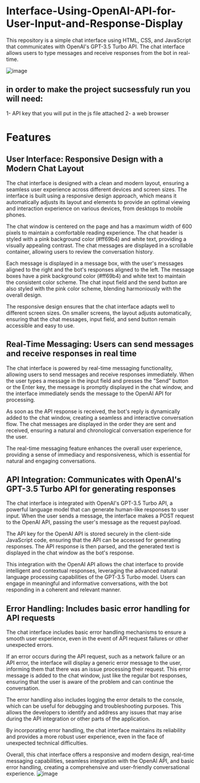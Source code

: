 # Interface-Using-OpenAI-API-for-User-Input-and-Response-Display
This repository is a simple chat interface using HTML, CSS, and JavaScript that communicates with OpenAI's GPT-3.5 Turbo API. The chat interface allows users to type messages and receive responses from the bot in real-time. 

![image](https://github.com/user-attachments/assets/6bece1a0-a6bd-417f-807e-861190234b22)

## in order to make the project sucsessfuly run you will need:
1- API key that you will put in the js file attached 
2- a web browser 

# Features
## User Interface: Responsive Design with a Modern Chat Layout
The chat interface is designed with a clean and modern layout, ensuring a seamless user experience across different devices and screen sizes. The interface is built using a responsive design approach, which means it automatically adjusts its layout and elements to provide an optimal viewing and interaction experience on various devices, from desktops to mobile phones.


The chat window is centered on the page and has a maximum width of 600 pixels to maintain a comfortable reading experience. The chat header is styled with a pink background color (#ff69b4) and white text, providing a visually appealing contrast. The chat messages are displayed in a scrollable container, allowing users to review the conversation history.


Each message is displayed in a message box, with the user's messages aligned to the right and the bot's responses aligned to the left. The message boxes have a pink background color (#ff69b4) and white text to maintain the consistent color scheme. The chat input field and the send button are also styled with the pink color scheme, blending harmoniously with the overall design.


The responsive design ensures that the chat interface adapts well to different screen sizes. On smaller screens, the layout adjusts automatically, ensuring that the chat messages, input field, and send button remain accessible and easy to use.

## Real-Time Messaging: Users can send messages and receive responses in real time

The chat interface is powered by real-time messaging functionality, allowing users to send messages and receive responses immediately. When the user types a message in the input field and presses the "Send" button or the Enter key, the message is promptly displayed in the chat window, and the interface immediately sends the message to the OpenAI API for processing.

As soon as the API response is received, the bot's reply is dynamically added to the chat window, creating a seamless and interactive conversation flow. The chat messages are displayed in the order they are sent and received, ensuring a natural and chronological conversation experience for the user.

The real-time messaging feature enhances the overall user experience, providing a sense of immediacy and responsiveness, which is essential for natural and engaging conversations.

## API Integration: Communicates with OpenAI's GPT-3.5 Turbo API for generating responses
The chat interface is integrated with OpenAI's GPT-3.5 Turbo API, a powerful language model that can generate human-like responses to user input. When the user sends a message, the interface makes a POST request to the OpenAI API, passing the user's message as the request payload.

The API key for the OpenAI API is stored securely in the client-side JavaScript code, ensuring that the API can be accessed for generating responses. The API response is then parsed, and the generated text is displayed in the chat window as the bot's response.

This integration with the OpenAI API allows the chat interface to provide intelligent and contextual responses, leveraging the advanced natural language processing capabilities of the GPT-3.5 Turbo model. Users can engage in meaningful and informative conversations, with the bot responding in a coherent and relevant manner.

## Error Handling: Includes basic error handling for API requests
The chat interface includes basic error handling mechanisms to ensure a smooth user experience, even in the event of API request failures or other unexpected errors.

If an error occurs during the API request, such as a network failure or an API error, the interface will display a generic error message to the user, informing them that there was an issue processing their request. This error message is added to the chat window, just like the regular bot responses, ensuring that the user is aware of the problem and can continue the conversation.

The error handling also includes logging the error details to the console, which can be useful for debugging and troubleshooting purposes. This allows the developers to identify and address any issues that may arise during the API integration or other parts of the application.

By incorporating error handling, the chat interface maintains its reliability and provides a more robust user experience, even in the face of unexpected technical difficulties.

Overall, this chat interface offers a responsive and modern design, real-time messaging capabilities, seamless integration with the OpenAI API, and basic error handling, creating a comprehensive and user-friendly conversational experience.
![image](https://github.com/user-attachments/assets/25f7a36e-7965-499f-b748-0ebec21e1bec)
